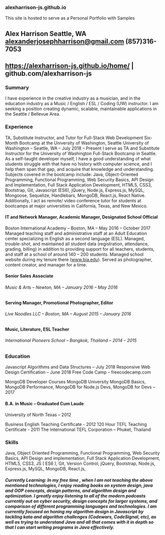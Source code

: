 ### alexharrison-js.github.io

This site is hosted to serve as a Personal Portfolio with Samples

## Alex Harrison   Seattle, WA   alexanderjosephharrison@gmail.com  (857)316-7053 
## https://alexharrison-js.github.io/home/  |  github.com/alexharrison-js  

### Summary 
I have experience in the creative industry as a musician, and in the education industry as a Music / English / ESL / Coding (UW) instructor. I am seeking a position creating dynamic, scalable, maintainable applications in the Seattle / Bellevue Area.

### Experience
TA, Substitute Instructor, and Tutor for Full-Stack Web Development Six-Month Bootcamp at the University of Washington, Seattle
University of Washington – Seattle, WA – July 2018 – Present
I serve as TA and Substitute Instructor for the University of Washington Full-Stack Bootcamp in Seattle. As a self-taught developer myself, I have a good understanding of what students struggle with that have no history with computer science, and I help them span that gap, and acquire that knowledge and understanding. Subjects covered in the bootcamp include: Java, Object-Oriented Programming, Functional Programming, Web Security Basics, API Design and Implementation, Full Stack Application Development, HTML5, CSS3, Bootstrap, Git, Javascript (ES6), jQuery, Node.js, Express.js, MySQL, Mongoose, Sequelize, Handlebars, MongoDB, React.js, React Native. 
Additionally, I act as remote/ video conference tutor for students at bootcamps at major universities in California, Texas, and New Mexico. 

#### IT and Network Manager, Academic Manager, Designated School Official
Boston International Academy – Boston, MA – May 2016 – October 2017
Managed teaching staff and administrative staff at an Adult Education center specializing in English as a second language (ESL). Managed, trouble-shot, and maintained all student data (registration, attendance, grading, billing) in addition to providing support for all teachers, students, and staff at a school of around 140 – 200 students. Managed school website during my tenure there (www.bia.edu). Served as photographer, content creator, and manager for a time.

#### Senior Sales Associate 
###### Music & Arts – Newton, MA – January 2016 – May 2016

#### Serving Manager, Promotional Photographer, Editor
###### Live Noodles LLC – Boston, MA – August 2015 – January 2016

#### Music, Literature, ESL Teacher
###### International Pioneers School – Bangkok, Thailand – 2014 – 2015

### Education
 Javascript Algorithms and Data Structures – July 2018 
 Responsive Web Design Certification – June 2018
 Free Code Camp – freecodecamp.com

 MongoDB Developer Courses
 MongoDB University
 MongoDB Basics, MongoDB Performance, MongoDB for Node.js Devs, MongoDB for Devs – 2017

#### B.A. in Music – Graduated Cum Laude
 University of North Texas – 2012

 Business English Teaching Certificate - 2012
 120 Hour TEFL Teaching Certificate - 2011
 The International TEFL Corporation – Phuket, Thailand
					
### Skills
Java, Object Oriented Programming, Functional Programming, Web Security Basics, API Design and implementation, Full Stack Application Development, HTML5, CSS3, JS ( ES6 ), Git, Version Control, jQuery, Bootstrap, Node.js, Express.js, MySQL, MongoDB, React.js, 

##### Currently Learning: In my free time , when I am not teaching the above mentioned technologies, I enjoy reading books on system design, java and OOP concepts, design patterns, and algorithm design and optimization. I greatly enjoy listening to all of the modern podcasts currently out on cyber security, design concepts for larger systems, and comparison of different programming languages and technologies. I am currently focused on honing my algorithm design in Javascript by tackling kata and algorithm challenges (Codewars, CodeSignal, etc), as well as trying to understand Java and all that comes with it in depth so that I can start writing programs in Java effectively.
